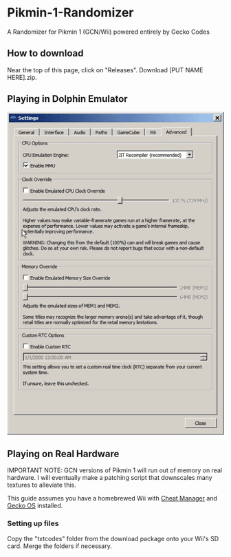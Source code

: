# Pikmin-1-Randomizer
A Randomizer for Pikmin 1 (GCN/Wii) powered entirely by Gecko Codes

## How to download
Near the top of this page, click on "Releases".  Download [PUT NAME HERE].zip.

## Playing in Dolphin Emulator
![](https://raw.githubusercontent.com/Minty-Meeo/Pikmin-1-Randomizer/master/docs/Extendo-RAM-tuto.gif?token=AK2SFVNJ66XCL5RNHPPVQHS6WRNX6)

## Playing on Real Hardware
IMPORTANT NOTE: GCN versions of Pikmin 1 will run out of memory on real hardware.  I will eventually make a patching script that downscales many textures to alleviate this.

This guide assumes you have a homebrewed Wii with [Cheat Manager](https://wiibrew.org/wiki/CheatManager) and [Gecko OS](https://wiibrew.org/wiki/Gecko_OS) installed. 

### Setting up files
Copy the "txtcodes" folder from the download package onto your Wii's SD card.  Merge the folders if necessary.
